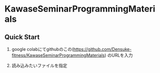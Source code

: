 # KawaseSeminarProgrammingMaterials

## Quick Start
1. google colabにてgithubのこの(https://github.com/Densuke-fitness/KawaseSeminarProgrammingMaterials) のURLを入力


2. 読み込みたいファイルを指定
